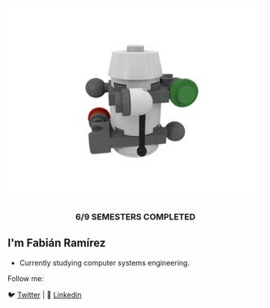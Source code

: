 <p align="center">
  <img  src="https://raw.githubusercontent.com/fabianrmz/fabianrmz/master/daayt6p-439cb1fb-0aaa-48c7-af41-a35184c7b133.gif">
</p>

<h3 align="center">
 6/9 SEMESTERS COMPLETED
 </h3>

## I'm Fabián Ramírez

- Currently studying computer systems engineering.

Follow me:

🐦 [Twitter](https://twitter.com/actuallyfabian) | 🧳 [Linkedin](https://www.linkedin.com/in/fabián-ramírez-gonzález-0632591a8) 
